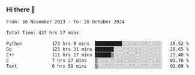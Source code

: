### Hi there 👋

<!--
**floyiac/floyiac** is a ✨ _special_ ✨ repository because its `README.md` (this file) appears on your GitHub profile.

Here are some ideas to get you started:

- 🔭 I’m currently working on ...
- 🌱 I’m currently learning ...
- 👯 I’m looking to collaborate on ...
- 🤔 I’m looking for help with ...
- 💬 Ask me about ...
- 📫 How to reach me: ...
- 😄 Pronouns: ...
- ⚡ Fun fact: ...
-->

<!--START_SECTION:waka-->

```txt
From: 16 November 2023 - To: 28 October 2024

Total Time: 437 hrs 57 mins

Python           173 hrs 9 mins  ██████████░░░░░░░░░░░░░░░   39.52 %
Go               125 hrs 31 mins ███████░░░░░░░░░░░░░░░░░░   28.65 %
C++              111 hrs 17 mins ██████▒░░░░░░░░░░░░░░░░░░   25.40 %
C                7 hrs 27 mins   ▒░░░░░░░░░░░░░░░░░░░░░░░░   01.70 %
Text             6 hrs 59 mins   ▒░░░░░░░░░░░░░░░░░░░░░░░░   01.60 %
```

<!--END_SECTION:waka-->

